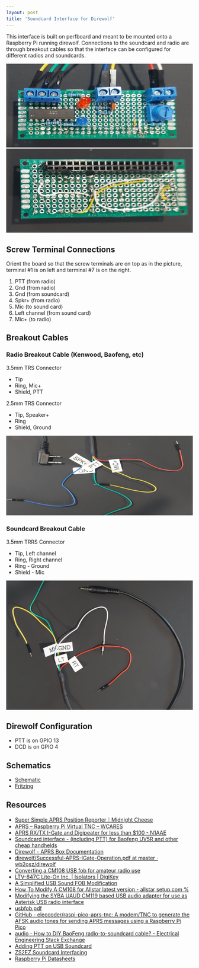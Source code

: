 ```yaml
---
layout: post
title: 'Soundcard Interface for Direwolf'
---
```

This interface is built on perfboard and meant to be mounted onto a Raspberry Pi
running direwolf. Connections to the soundcard and radio are through breakout
cables so that the interface can be configured for different radios and
soundcards.

![alt text](soundcard-interface/hat-top.jpg "component side")
![alt text](soundcard-interface/hat-bottom.jpg "wiring side")


## Screw Terminal Connections

Orient the board so that the screw terminals are on top as in the picture, terminal #1 is on left and terminal #7
is on the right.


1. PTT (from radio)
1. Gnd (from radio)
1. Gnd (from soundcard)
1. Spkr+ (from radio)
1. Mic (to sound card)
1. Left channel (from sound card)
1. Mic+ (to radio)

## Breakout Cables

### Radio Breakout Cable (Kenwood, Baofeng, etc)

3.5mm TRS Connector

- Tip
- Ring, Mic+
- Shield, PTT

2.5mm TRS Connector

- Tip, Speaker+
- Ring
- Shield, Ground

![alt text](soundcard-interface/kenwood-breakout.jpg "K1 Connector")

### Soundcard Breakout Cable

3.5mm TRRS Connector

- Tip, Left channel
- Ring, Right channel
- Ring - Ground
- Shield - Mic

![alt text](soundcard-interface/audio-breakout.jpg "TRRS Connector")

## Direwolf Configuration

- PTT is on GPIO 13
- DCD is on GPIO 4

## Schematics

- [Schematic](soundcard-interface/soundcard-interface_schem.png)
- [Fritzing](soundcard-interface/soundcard-interface.fzz)

## Resources

- [Super Simple APRS Position Reporter｜Midnight Cheese](http://midnightcheese.com/2015/12/super-simple-aprs-position-beacon/)
- [APRS – Raspberry Pi Virtual TNC – WCARES](https://wcares.org/special-interests-3/aprs/aprs-raspberry-pi-virtual-tnc/)
- [APRS RX/TX I-Gate and Digipeater for less than $100 - N1AAE](https://n1aae.com/raspberry-pi-aprs-direwolf-linux-igate-digipeater/" )
- [Soundcard interface - (including PTT) for Baofeng UV5R and other cheap handhelds](https://k0rx.com/blog/2017/11/baofeng.html)
- [Direwolf - APRS Box Documentation](http://elafargue.github.io/aprs-box/direwolf/)
- [direwolf/Successful-APRS-IGate-Operation.pdf at master · wb2osz/direwolf](https://github.com/wb2osz/direwolf/blob/master/doc/Successful-APRS-IGate-Operation.pdf)
- [Converting a CM108 USB fob for amateur radio use](https://www.marrold.co.uk/2018/04/converting-cm108-usb-fob-for-amateur.html)
- [LTV-847C Lite-On Inc. | Isolators | DigiKey](https://www.digikey.com/en/products/detail/liteon/LTV-847C/1711628)
- [A Simplified USB Sound FOB Modification](https://hamvoip.org/hamradio/usb_fob_simple_modification/)
- [How To Modify A CM108 for Allstar latest version - allstar setup.com %](https://allstarsetup.com/how-to-modify-a-cm108-for-allstar/)
- [Modifying the SYBA UAUD CM119 based USB audio adapter for use as Asterisk USB radio interface](http://www.repeater-builder.com/projects/fob/syba-small-fob.html)
- [usbfob.pdf](http://rtpdir.weebly.com/uploads/1/6/8/7/1687703/usbfob.pdf)
- [GitHub - eleccoder/raspi-pico-aprs-tnc: A modem/TNC to generate the AFSK audio tones for sending APRS messages using a Raspberry Pi Pico](https://github.com/eleccoder/raspi-pico-aprs-tnc)
- [audio - How to DIY BaoFeng radio-to-soundcard cable? - Electrical Engineering Stack Exchange](https://electronics.stackexchange.com/questions/471893/how-to-diy-baofeng-radio-to-soundcard-cable)
- [Adding PTT on USB Soundcard](https://yd0nxx.wordpress.com/2020/05/12/adding-ptt-on-usb-soundcard/)
- [ZS2EZ Soundcard Interfacing](http://www.zs2ez.co.za/Soundcard/Soundcard.htm)
- [Raspberry Pi Datasheets](https://datasheets.raspberrypi.com/)

